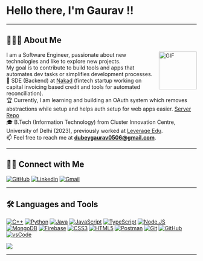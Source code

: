 # Hello there, I'm Gaurav !!
---

## 👨🏻‍💻 About Me
<img align="right" alt="GIF" height="100px" src="https://media.giphy.com/media/du3J3cXyzhj75IOgvA/giphy.gif" />

I am a Software Engineer, passionate about new technologies and like to explore new projects.\
My goal is to contribute to build tools and apps that automates dev tasks or simplifies development processes. \
🌱 SDE (Backend) at <a href="https://www.linkedin.com/company/nakadaaj/mycompany/" target="_blank">Nakad</a> (fintech startup working on capital invoicing based credit and tools for automated reconciliation).\
🏆 Currently, I am learning and building an OAuth system which removes abstractions while setup and helps auth setup for web apps easier. <a href="https://github.com/GauravDubey56/Authenticator-App-Server" target="_blank">Server Repo</a>\
🎓 B.Tech (Information Technology) from Cluster Innovation Centre, University of Delhi (2023), previously worked at <a href="https://www.linkedin.com/company/leverage-edu/" target="_blank">Leverage Edu</a>. \
📫 Feel free to reach me at **dubeygaurav0506@gmail.com**. 

---
## 🤝🏻 Connect with Me

[![GitHub](https://img.shields.io/badge/Github-4078c0?style=for-the-badge&logo=github&logoColor=white)](https://github.com/GauravDubey56)
[![Linkedin](https://img.shields.io/badge/Linkedin-0077B5?style=for-the-badge&logo=linkedin&logoColor=white)](https://www.linkedin.com/in/gaurav-dubey-715083189/)
[![Gmail](https://img.shields.io/badge/Gmail-D44638?style=for-the-badge&logo=gmail&logoColor=white)](mailto:dubeygaurav0506@gmail.com)

---
## 🛠 Languages and Tools

[![C++](https://img.shields.io/badge/C++-044F88?style=for-the-badge&logo=c%2B%2B&&logoColor=white)]()
[![Python](https://img.shields.io/badge/Python-blue?style=for-the-badge&logo=Python&logoColor=white)]()
[![Java](https://img.shields.io/badge/Java-FF6C37?style=for-the-badge&logo=java&logoColor=white)]()
[![JavaScript](https://img.shields.io/badge/JavaScript-F7DF1E?style=for-the-badge&logo=javascript&logoColor=black)]()
[![TypeScript](https://img.shields.io/badge/TypeScript-007ACC?style=for-the-badge&logo=typescript&logoColor=white)]()
[![Node.JS](https://img.shields.io/badge/Node.js-43853D?style=for-the-badge&logo=node.js&logoColor=white)]()
[![MongoDB](https://img.shields.io/badge/MongoDB-4EA94B?style=for-the-badge&logo=mongodb&logoColor=white)]()
[![Firebase](https://img.shields.io/badge/Firebase-FFCA28?style=for-the-badge&logo=firebase&logoColor=black)]()
[![CSS3](https://img.shields.io/badge/CSS3-%231572B6?style=for-the-badge&logo=css3&logoColor=black)]()
[![HTML5](https://img.shields.io/badge/HTML5-%23E44D27?style=for-the-badge&logo=html5&logoColor=ffffff)]()
[![Postman](https://img.shields.io/badge/Postman-FF6C37?style=for-the-badge&logo=Postman&logoColor=white)]()
[![Git](https://img.shields.io/badge/Git-F05032?style=for-the-badge&logo=git&logoColor=white)]()
[![GitHub](https://img.shields.io/badge/GitHub-181717?style=for-the-badge&logo=github&logoColor=white)]()
[![vsCode](https://img.shields.io/badge/vsCode-0078D4?style=for-the-badge&logo=visual%20studio%20code&logoColor=white)]()


<img src="https://imgur.com/rilHVxA.png"/> 

---
